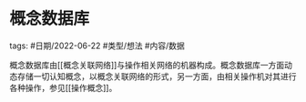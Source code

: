 # 概念数据库


tags: #日期/2022-06-22 #类型/想法 #内容/数据 





概念数据库由[[概念关联网络]]与操作相关网络的机器构成。概念数据库一方面动态存储一切认知概念，以概念关联网络的形式，另一方面，由相关操作机对其进行各种操作，参见[[操作概念]]。


